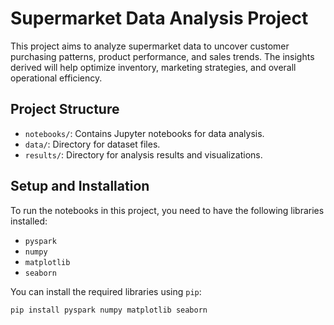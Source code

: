 # Supermarket Data Analysis Project

This project aims to analyze supermarket data to uncover customer purchasing patterns, product performance, and sales trends. The insights derived will help optimize inventory, marketing strategies, and overall operational efficiency.

## Project Structure

- `notebooks/`: Contains Jupyter notebooks for data analysis.
- `data/`: Directory for dataset files.
- `results/`: Directory for analysis results and visualizations.

## Setup and Installation

To run the notebooks in this project, you need to have the following libraries installed:

- `pyspark`
- `numpy`
- `matplotlib`
- `seaborn`

You can install the required libraries using `pip`:

```bash
pip install pyspark numpy matplotlib seaborn


